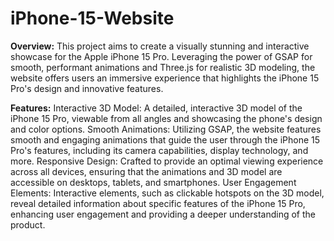 # iPhone-15-Website
**Overview:**
This project aims to create a visually stunning and interactive showcase for the Apple iPhone 15 Pro. Leveraging the power of GSAP for smooth, performant animations and Three.js for realistic 3D modeling, the website offers users an immersive experience that highlights the iPhone 15 Pro's design and innovative features.

**Features:**
Interactive 3D Model: A detailed, interactive 3D model of the iPhone 15 Pro, viewable from all angles and showcasing the phone's design and color options.
Smooth Animations: Utilizing GSAP, the website features smooth and engaging animations that guide the user through the iPhone 15 Pro's features, including its camera capabilities, display technology, and more.
Responsive Design: Crafted to provide an optimal viewing experience across all devices, ensuring that the animations and 3D model are accessible on desktops, tablets, and smartphones.
User Engagement Elements: Interactive elements, such as clickable hotspots on the 3D model, reveal detailed information about specific features of the iPhone 15 Pro, enhancing user engagement and providing a deeper understanding of the product.

